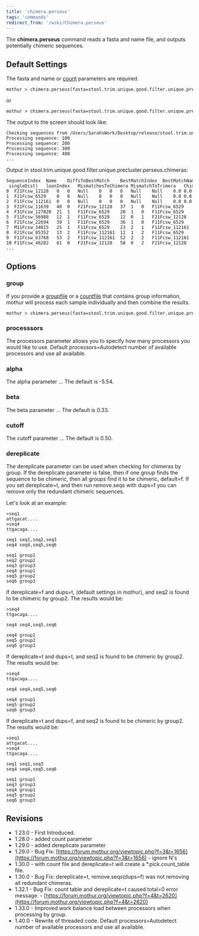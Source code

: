 ```yaml
---
title: 'chimera.perseus'
tags: 'commands'
redirect_from: '/wiki/Chimera.perseus'
---
```

The **chimera.perseus** command reads a fasta and name file, and outputs
potentially chimeric sequences.


## Default Settings

The fasta and name or [ count](Count_File) parameters are
required.

    mothur > chimera.perseus(fasta=stool.trim.unique.good.filter.unique.precluster.fasta, name=stool.trim.unique.good.filter.unique.precluster.names)

or

    mothur > chimera.perseus(fasta=stool.trim.unique.good.filter.unique.precluster.fasta, count=stool.trim.unique.good.filter.unique.precluster.count_table)

The output to the screen should look like:

    Checking sequences from /Users/SarahsWork/Desktop/release/stool.trim.unique.good.filter.unique.precluster.fasta ...
    Processing sequence: 100
    Processing sequence: 200
    Processing sequence: 300
    Processing sequence: 400
    ...

Output in
stool.trim.unique.good.filter.unique.precluster.perseus.chimeras:

    SequenceIndex  Name    DiffsToBestMatch    BestMatchIndex  BestMatchName   DiffstToChimera IndexofLeftParent   IndexOfRightParent  NameOfLeftParent    NameOfRightParent   DistanceToBestMatch cIndex  (cIndex - singleDist)   loonIndex   MismatchesToChimera MismatchToTrimera   ChimeraBreakPoint   LogisticProbability TypeOfSequence
    0  F21Fcsw_12128   0   0   Null    0   0   0   Null    Null    0.0 0.0 0.0 0   0   0   0.0 0.0 good
    1  F11Fcsw_6529    0   0   Null    0   0   0   Null    Null    0.0 0.0 0.0 0   0   0   0.0 0.0 good
    2  F11Fcsw_112161  0   0   Null    0   0   0   Null    Null    0.0 0.0 0.0 0   0   0   0.0 0.0 good
    3  F21Fcsw_11639   40  0   F21Fcsw_12128   37  1   0   F11Fcsw_6529    F21Fcsw_12128   2.0468  1.93577 -0.111032   6.404   37  2147483647  55  0   good
    4  F31Fcsw_127820  21  1   F11Fcsw_6529    20  1   0   F11Fcsw_6529    F21Fcsw_12128   1.07821 1.06372 -0.0144896  5.24698 20  2147483647  55  0   good
    5  F11Fcsw_56988   12  1   F11Fcsw_6529    12  0   1   F21Fcsw_12128   F11Fcsw_6529    0.681584    0.681584    0   0.186912    12  2147483647  0   0   good
    6  F21Fcsw_22694   39  1   F11Fcsw_6529    36  1   0   F11Fcsw_6529    F21Fcsw_12128   2.03523 1.91816 -0.117074   7.44773 36  2147483647  55  0   good
    7  M11Fcsw_34015   25  1   F11Fcsw_6529    23  2   1   F11Fcsw_112161  F11Fcsw_6529    1.37518 1.26758 -0.107599   4.60899 23  21  15  0   good
    8  F21Fcsw_85352   13  2   F11Fcsw_112161  12  1   2   F11Fcsw_6529    F11Fcsw_112161  0.739483    0.4676  -0.271884   14.2579 12  8   45  0   good
    9  F11Fcsw_63768   53  2   F11Fcsw_112161  52  2   2   F11Fcsw_112161  F11Fcsw_112161  2.8013  2.79471 -0.00658628 0   52  50  28  0   good
    10 F11Fcsw_46282   61  0   F21Fcsw_12128   58  0   2   F21Fcsw_12128   F11Fcsw_112161  3.33036 3.19547 -0.13489    8.87805 58  57  46  0   good
    ...

## Options

### group

If you provide a [ groupfile](Group_file) or a [
countfile](Count_File) that contains group information,
mothur will process each sample individually and then combine the
results.

    mothur > chimera.perseus(fasta=stool.trim.unique.good.filter.unique.precluster.fasta, name=stool.trim.unique.good.filter.unique.precluster.names, group=stool.good.groups)

### processsors

The processors parameter allows you to specify how many processors you
would like to use. Default processors=Autodetect number of available
processors and use all available.

### alpha

The alpha parameter \... The default is -5.54.

### beta

The beta parameter \... The default is 0.33.

### cutoff

The cutoff parameter \... The default is 0.50.

### dereplicate

The dereplicate parameter can be used when checking for chimeras by
group. If the dereplicate parameter is false, then if one group finds
the sequence to be chimeric, then all groups find it to be chimeric,
default=f. If you set dereplicate=t, and then run remove.seqs with
dups=f you can remove only the redundant chimeric sequences.

Let\'s look at an example:

    >seq1
    attgacat....
    >seq4
    ttgacaga....

    seq1 seq1,seq2,seq3
    seq4 seq4,seq5,seq6

    seq1 group1
    seq2 group2
    seq3 group3
    seq4 group1
    seq5 group2
    seq6 group3

If dereplicate=f and dups=t, (default settings in mothur), and seq2 is
found to be chimeric by group2. The results would be:

    >seq4
    ttgacaga....

    seq4 seq4,seq5,seq6

    seq4 group1
    seq5 group2
    seq6 group3

If dereplicate=t and dups=t, and seq2 is found to be chimeric by group2.
The results would be:

    >seq4
    ttgacaga....

    seq4 seq4,seq5,seq6

    seq4 group1
    seq5 group2
    seq6 group3

If dereplicate=t and dups=f, and seq2 is found to be chimeric by group2.
The results would be:

    >seq1
    attgacat....
    >seq4
    ttgacaga....

    seq1 seq1,seq3
    seq4 seq4,seq5,seq6

    seq1 group1
    seq3 group3
    seq4 group1
    seq5 group2
    seq6 group3

## Revisions

-   1.23.0 - First Introduced.
-   1.28.0 - added count parameter
-   1.29.0 - added dereplicate parameter
-   1.29.0 - Bug Fix:
    [https://forum.mothur.org/viewtopic.php?f=3&t=1656](https://forum.mothur.org/viewtopic.php?f=3&t=1656) - ignore N\'s
-   1.30.0 - with count file and dereplicate=t will create a
    \*.pick.count\_table file.
-   1.30.0 - Bug Fix: dereplicate=t, remove.seqs(dups=f) was not
    removing all redundant chimeras.
-   1.32.1 - Bug Fix: count table and dereplicate=t caused total=0 error
    message. - [https://forum.mothur.org/viewtopic.php?f=4&t=2620](https://forum.mothur.org/viewtopic.php?f=4&t=2620)
-   1.33.0 - Improved work balance load between processors when
    processing by group.
-   1.40.0 - Rewrite of threaded code. Default processors=Autodetect
    number of available processors and use all available.


